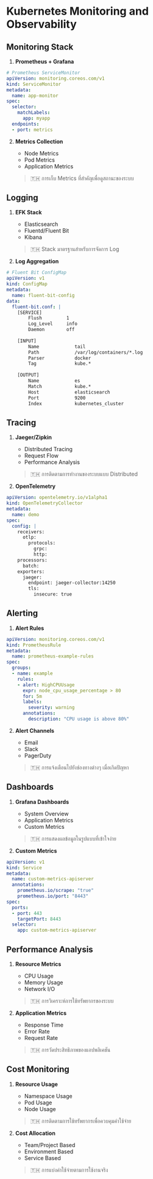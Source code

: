 # Kubernetes Monitoring and Observability

## Monitoring Stack
1. **Prometheus + Grafana**
```yaml
# Prometheus ServiceMonitor
apiVersion: monitoring.coreos.com/v1
kind: ServiceMonitor
metadata:
  name: app-monitor
spec:
  selector:
    matchLabels:
      app: myapp
  endpoints:
  - port: metrics
```

2. **Metrics Collection**
   - Node Metrics
   - Pod Metrics
   - Application Metrics
   
   > 🇹🇭 การเก็บ Metrics ที่สำคัญเพื่อดูสถานะของระบบ

## Logging
1. **EFK Stack**
   - Elasticsearch
   - Fluentd/Fluent Bit
   - Kibana
   
   > 🇹🇭 Stack มาตรฐานสำหรับการจัดการ Log

2. **Log Aggregation**
```yaml
# Fluent Bit ConfigMap
apiVersion: v1
kind: ConfigMap
metadata:
  name: fluent-bit-config
data:
  fluent-bit.conf: |
    [SERVICE]
        Flush         1
        Log_Level     info
        Daemon        off
        
    [INPUT]
        Name             tail
        Path             /var/log/containers/*.log
        Parser           docker
        Tag              kube.*
        
    [OUTPUT]
        Name             es
        Match            kube.*
        Host             elasticsearch
        Port             9200
        Index            kubernetes_cluster
```

## Tracing
1. **Jaeger/Zipkin**
   - Distributed Tracing
   - Request Flow
   - Performance Analysis
   
   > 🇹🇭 การติดตามการทำงานของระบบแบบ Distributed

2. **OpenTelemetry**
```yaml
apiVersion: opentelemetry.io/v1alpha1
kind: OpenTelemetryCollector
metadata:
  name: demo
spec:
  config: |
    receivers:
      otlp:
        protocols:
          grpc:
          http:
    processors:
      batch:
    exporters:
      jaeger:
        endpoint: jaeger-collector:14250
        tls:
          insecure: true
```

## Alerting
1. **Alert Rules**
```yaml
apiVersion: monitoring.coreos.com/v1
kind: PrometheusRule
metadata:
  name: prometheus-example-rules
spec:
  groups:
  - name: example
    rules:
    - alert: HighCPUUsage
      expr: node_cpu_usage_percentage > 80
      for: 5m
      labels:
        severity: warning
      annotations:
        description: "CPU usage is above 80%"
```

2. **Alert Channels**
   - Email
   - Slack
   - PagerDuty
   
   > 🇹🇭 การแจ้งเตือนไปยังช่องทางต่างๆ เมื่อเกิดปัญหา

## Dashboards
1. **Grafana Dashboards**
   - System Overview
   - Application Metrics
   - Custom Metrics
   
   > 🇹🇭 การแสดงผลข้อมูลในรูปแบบที่เข้าใจง่าย

2. **Custom Metrics**
```yaml
apiVersion: v1
kind: Service
metadata:
  name: custom-metrics-apiserver
  annotations:
    prometheus.io/scrape: "true"
    prometheus.io/port: "8443"
spec:
  ports:
  - port: 443
    targetPort: 8443
  selector:
    app: custom-metrics-apiserver
```

## Performance Analysis
1. **Resource Metrics**
   - CPU Usage
   - Memory Usage
   - Network I/O
   
   > 🇹🇭 การวิเคราะห์การใช้ทรัพยากรของระบบ

2. **Application Metrics**
   - Response Time
   - Error Rate
   - Request Rate
   
   > 🇹🇭 การวัดประสิทธิภาพของแอปพลิเคชัน

## Cost Monitoring
1. **Resource Usage**
   - Namespace Usage
   - Pod Usage
   - Node Usage
   
   > 🇹🇭 การติดตามการใช้ทรัพยากรเพื่อควบคุมค่าใช้จ่าย

2. **Cost Allocation**
   - Team/Project Based
   - Environment Based
   - Service Based
   
   > 🇹🇭 การแบ่งค่าใช้จ่ายตามการใช้งานจริง
